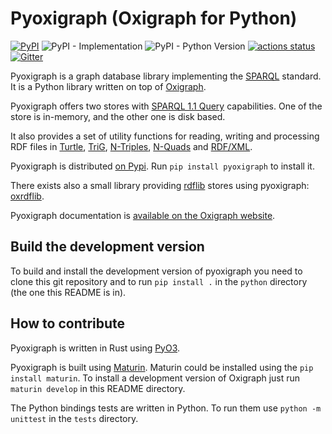 Pyoxigraph (Oxigraph for Python)
================================

[![PyPI](https://img.shields.io/pypi/v/pyoxigraph)](https://pypi.org/project/pyoxigraph/)
![PyPI - Implementation](https://img.shields.io/pypi/implementation/pyoxigraph)
![PyPI - Python Version](https://img.shields.io/pypi/pyversions/pyoxigraph)
[![actions status](https://github.com/oxigraph/oxigraph/workflows/build/badge.svg)](https://github.com/oxigraph/oxigraph/actions)
[![Gitter](https://badges.gitter.im/oxigraph/community.svg)](https://gitter.im/oxigraph/community?utm_source=badge&utm_medium=badge&utm_campaign=pr-badge)

Pyoxigraph is a graph database library implementing the [SPARQL](https://www.w3.org/TR/sparql11-overview/) standard.
It is a Python library written on top of [Oxigraph](https://github.com/oxigraph/oxigraph).
 
Pyoxigraph offers two stores with [SPARQL 1.1 Query](https://www.w3.org/TR/sparql11-query/) capabilities.
One of the store is in-memory, and the other one is disk based.

It also provides a set of utility functions for reading, writing and processing RDF files in
[Turtle](https://www.w3.org/TR/turtle/), 
[TriG](https://www.w3.org/TR/trig/), 
[N-Triples](https://www.w3.org/TR/n-triples/),
[N-Quads](https://www.w3.org/TR/n-quads/) and
[RDF/XML](https://www.w3.org/TR/rdf-syntax-grammar/).

Pyoxigraph is distributed [on Pypi](https://pypi.org/project/pyoxigraph/).
Run `pip install pyoxigraph` to install it.

There exists also a small library providing [rdflib](https://rdflib.readthedocs.io) stores using pyoxigraph: [oxrdflib](https://github.com/oxigraph/oxrdflib).

Pyoxigraph documentation is [available on the Oxigraph website](https://oxigraph.org/pyoxigraph/).

## Build the development version

To build and install the development version of pyoxigraph you need to clone this git repository
and to run `pip install .` in the `python` directory (the one this README is in).


## How to contribute

Pyoxigraph is written in Rust using [PyO3](https://github.com/PyO3/pyo3).

Pyoxigraph is built using [Maturin](https://github.com/PyO3/maturin).
Maturin could be installed using the `pip install maturin`.
To install a development version of Oxigraph just run `maturin develop` in this README directory.

The Python bindings tests are written in Python.
To run them use `python -m unittest` in the `tests` directory.
